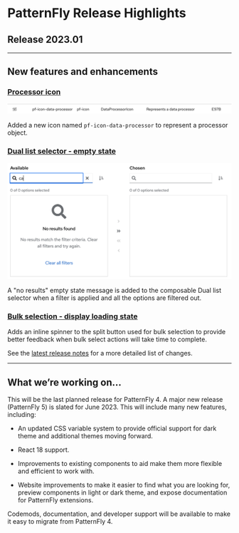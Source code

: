 # PatternFly Release Highlights
## Release 2023.01
----------------------------------------------------------
## New features and enhancements

### [Processor icon](https://www.patternfly.org/v4/guidelines/icons) 

![data-processor icon](./img/processor-icon.png)

Added a new icon named `pf-icon-data-processor` to represent a processor object.

### [Dual list selector - empty state](https://www.patternfly.org/v4/components/dual-list-selector#composable-structure)

![dual list selector with empty state](./img/dual-list-empty-state.png)

A "no results" empty state message is added to the composable Dual list selector when a filter is applied and all the options are filtered out.

### [Bulk selection - display loading state](https://www.patternfly.org/v4/components/dropdown#split-button-progress-checkbox) 

Adds an inline spinner to the split button used for bulk selection to provide better feedback when bulk select actions will take time to complete.


See the [latest release notes](https://www.patternfly.org/v4/developer-resources/release-notes) for a more detailed list of changes.

-----------------------------------------------------------------------------

## What we’re working on...

This will be the last planned release for PatternFly 4. A major new release  (PatternFly 5) is slated for June 2023. This will include many new features, including:

* An updated CSS variable system to provide official support for dark theme and additional themes moving forward.

* React 18 support.

* Improvements to existing components to aid make them more flexible and efficient to work with.

* Website improvements to make it easier to find what you are looking for, preview components in light or dark theme, and expose documentation for PatternFly extensions.

Codemods, documentation, and developer support will be available to make it easy to migrate from PatternFly 4.
